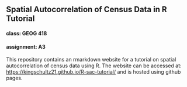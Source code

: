## Spatial Autocorrelation of Census Data in R Tutorial
#### class: GEOG 418
#### assignment: A3

This repository contains an rmarkdown website for a tutorial on spatial autocorrelation of census data using R.
The website can be accessed at: https://kingschultz21.github.io/R-sac-tutorial/ and is hosted using github pages.
